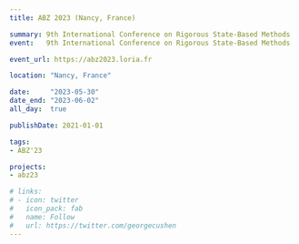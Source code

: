 ```yaml
---
title: ABZ 2023 (Nancy, France)

summary: 9th International Conference on Rigorous State-Based Methods
event:   9th International Conference on Rigorous State-Based Methods

event_url: https://abz2023.loria.fr

location: "Nancy, France"

date:     "2023-05-30"
date_end: "2023-06-02"
all_day:  true

publishDate: 2021-01-01

tags:
- ABZ'23

projects:
- abz23

# links:
# - icon: twitter
#   icon_pack: fab
#   name: Follow
#   url: https://twitter.com/georgecushen
---
```

